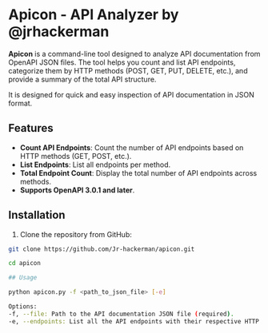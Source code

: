 # Apicon - API Analyzer by @jrhackerman

**Apicon** is a command-line tool designed to analyze API documentation from OpenAPI JSON files. The tool helps you count and list API endpoints, categorize them by HTTP methods (POST, GET, PUT, DELETE, etc.), and provide a summary of the total API structure. 

It is designed for quick and easy inspection of API documentation in JSON format.

## Features

- **Count API Endpoints**: Count the number of API endpoints based on HTTP methods (GET, POST, etc.).
- **List Endpoints**: List all endpoints per method.
- **Total Endpoint Count**: Display the total number of API endpoints across methods.
- **Supports OpenAPI 3.0.1 and later**.

## Installation

1. Clone the repository from GitHub:

```bash
git clone https://github.com/Jr-hackerman/apicon.git

cd apicon

## Usage

python apicon.py -f <path_to_json_file> [-e]

Options:
-f, --file: Path to the API documentation JSON file (required).
-e, --endpoints: List all the API endpoints with their respective HTTP methods (optional).
